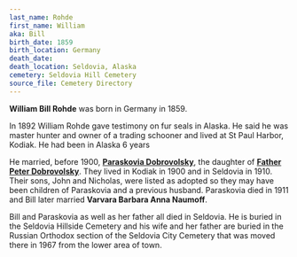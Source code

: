 ```yaml
---
last_name: Rohde
first_name: William
aka: Bill
birth_date: 1859
birth_location: Germany
death_date:
death_location: Seldovia, Alaska
cemetery: Seldovia Hill Cemetery
source_file: Cemetery Directory
---
```

**William Bill Rohde** was born in Germany in 1859. 

In 1892 William Rohde gave testimony on fur seals in Alaska.  He said he was master hunter and owner of a trading schooner and lived at St Paul Harbor, Kodiak.  He had been in Alaska 6 years 

He married, before 1900, [**Paraskovia Dobrovolsky**](./Rohde_Paraskovia.md), the daughter of [**Father Peter Dobrovolsky**](Dobrovolsky_Father_Peter.md). They lived in Kodiak in 1900 and in Seldovia in 1910. Their sons, John and Nicholas, were listed as adopted so they may have been children of Paraskovia and a previous husband. Paraskovia died in 1911 and Bill later married **Varvara Barbara Anna Naumoff**.

Bill and Paraskovia as well as her father all died in Seldovia.  He is buried in the Seldovia Hillside Cemetery and his wife and her father are buried in the Russian Orthodox section of the Seldovia City Cemetery that was moved there in 1967 from the lower area of town.  



